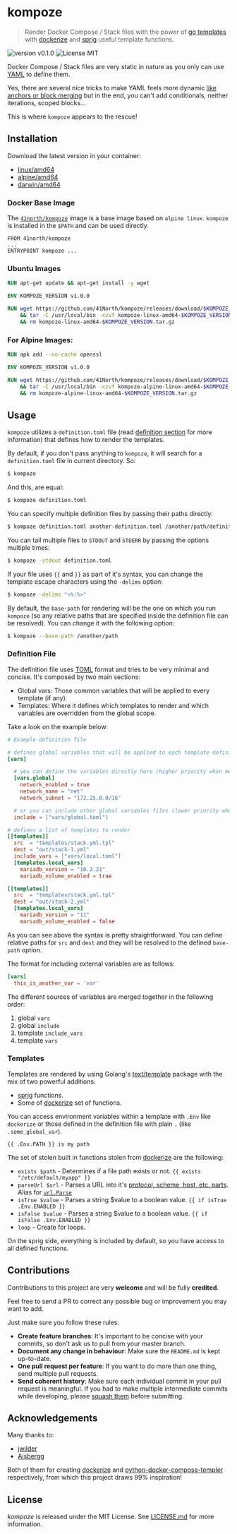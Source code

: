 kompoze
=======

> Render Docker Compose / Stack files with the power of [go templates](https://golang.org/pkg/text/template/) with [dockerize](https://github.com/jwilder/dockerize) and [sprig](https://masterminds.github.io/sprig/) useful template functions.

![version v0.1.0](https://img.shields.io/badge/version-v1.0.0-brightgreen.svg) 
![License MIT](https://img.shields.io/badge/license-MIT-blue.svg)

Docker Compose / Stack files are very static in nature as you only can use [YAML](https://yaml.org/) to define them. 

Yes, there are several nice tricks to make YAML feels more dynamic [like anchors or block merging](https://www.hadeploy.com/more/yaml_tricks/) but in the end, you can't add conditionals, neither iterations, scoped blocks...

This is where `kompoze` appears to the rescue!

## Installation

Download the latest version in your container:

* [linux/amd64](https://github.com/41north/kompoze/releases/download/v1.0.0/kompoze-linux-amd64-.tar.gz)
* [alpine/amd64](https://github.com/41north/kompoze/releases/download/v1.0.0/kompoze-alpine-linux-amd64-.tar.gz)
* [darwin/amd64](https://github.com/41north/kompoze/releases/download/v1.0.0/kompoze-darwin-amd64-.tar.gz)

### Docker Base Image

The [`41north/kompoze`](https://hub.docker.com/r/41north/kompoze) image is a base image based on `alpine linux`. `kompoze` is installed in the `$PATH` and can be used directly.

```
FROM 41north/kompoze
...
ENTRYPOINT kompoze ...
```

### Ubuntu Images

``` Dockerfile
RUN apt-get update && apt-get install -y wget

ENV KOMPOZE_VERSION v1.0.0

RUN wget https://github.com/41North/kompoze/releases/download/$KOMPOZE_VERSION/kompoze-linux-amd64--KOMPOZE_VERSION.tar.gz \
    && tar -C /usr/local/bin -xzvf kompoze-linux-amd64-$KOMPOZE_VERSION.tar.gz \
    && rm kompoze-linux-amd64-$KOMPOZE_VERSION.tar.gz
```

### For Alpine Images:

``` Dockerfile
RUN apk add --no-cache openssl

ENV KOMPOZE_VERSION v1.0.0

RUN wget https://github.com/41North/kompoze/releases/download/$KOMPOZE_VERSION/kompoze-alpine-linux-amd64-KOMPOZE_VERSION.tar.gz \
    && tar -C /usr/local/bin -xzvf kompoze-alpine-linux-amd64-$KOMPOZE_VERSION.tar.gz \
    && rm kompoze-alpine-linux-amd64-$KOMPOZE_VERSION.tar.gz
```


## Usage

`kompoze` utilizes a `definition.toml` file (read [definition section](#definition-file) for more information) that defines how to render the templates.

By default, if you don't pass anything to `kompoze`, it will search for a `definition.toml` file in current directory. So:

```sh
$ kompoze
```

And this, are equal:

```sh
$ kompoze definition.toml
```

You can specify multiple definition files by passing their paths directly:

```sh
$ kompoze definition.toml another-definition.toml /another/path/definition2.toml
```

You can tail multiple files to `STDOUT` and `STDERR` by passing the options multiple times:

```sh
$ kompoze -stdout definition.toml
```

If your file uses `{{` and `}}` as part of it's syntax, you can change the template escape characters using the `-delims` option:

```sh
$ kompoze -delims "<%:%>"
```

By default, the `base-path` for rendering will be the one on which you run `kompoze` (so any relative paths that are specified inside the definition file can be resolved). You can change it with the following option:

```sh
$ kompoze --base-path /another/path
```

### Definition File

The definition file uses [TOML](https://github.com/toml-lang/toml) format and tries to be very minimal and concise. It's composed by two main sections:

- Global vars: Those common variables that will be applied to every template (if any).
- Templates: Where it defines which templates to render and which variables are overridden from the global scope.

Take a look on the example below:

```toml
# Example definition file

# defines global variables that will be applied to each template definition (can be null)
[vars]

  # you can define the variables directly here (higher priority when merging same entries)
  [vars.global]
    network_enabled = true
    network_name = "net"
    network_subnet = "172.25.0.0/16"

  # or you can include other global variables files (lower priority when merging same entries)
  include = ["vars/global.toml"]

# defines a list of templates to render
[[templates]]
  src  = "templates/stack.yml.tpl"
  dest = "out/stack-1.yml"
  include_vars = ["vars/local.toml"]
  [templates.local_vars]
    mariadb_version = "10.2.21"
    mariadb_volume_enabled = true

[[templates]]
  src  = "templates/stack.yml.tpl"
  dest = "out/stack-2.yml"
  [templates.local_vars]
    mariadb_version = "11"
    mariadb_volume_enabled = false
```

As you can see above the syntax is pretty straightforward. You can define relative paths for `src` and `dest` and they will be resolved to the defined `base-path` option.

The format for including external variables are as follows:

```toml
[vars]
  this_is_another_var = 'var'
```

The different sources of variables are merged together in the following order:

1. global `vars`
2. global `include`
3. template `include_vars`
4. template `vars`

### Templates

Templates are rendered by using Golang's [text/template](http://golang.org/pkg/text/template/) package with the mix of two powerful additions:

- [sprig](https://masterminds.github.io/sprig/) functions. 
- Some of [dockerize](https://github.com/jwilder/dockerize) set of functions.

You can access environment variables within a template with `.Env` like `dockerize` or those defined in the definition file with plain `.` (like `.some_global_var`).

```
{{ .Env.PATH }} is my path
```

The set of stolen built in functions stolen from [dockerize](https://github.com/jwilder/dockerize) are the following:

  * `exists $path` - Determines if a file path exists or not. `{{ exists "/etc/default/myapp" }}`
  * `parseUrl $url` - Parses a URL into it's [protocol, scheme, host, etc. parts](https://golang.org/pkg/net/url/#URL). Alias for [`url.Parse`](https://golang.org/pkg/net/url/#Parse)
  * `isTrue $value` - Parses a string $value to a boolean value. `{{ if isTrue .Env.ENABLED }}`
  * `isFalse $value` - Parses a string $value to a boolean value. `{{ if isFalse .Env.ENABLED }}`
  * `loop` - Create for loops.
  
On the sprig side, everything is included by default, so you have access to all defined functions. 

## Contributions

Contributions to this project are very **welcome** and will be fully **credited**.

Feel free to send a PR to correct any possible bug or improvement you may want to add. 

Just make sure you follow these rules:

- **Create feature branches**: It's important to be concise with your commits, so don't ask us to pull from your master branch.
- **Document any change in behaviour**: Make sure the `README.md` is kept up-to-date.
- **One pull request per feature**: If you want to do more than one thing, send multiple pull requests.
- **Send coherent history**: Make sure each individual commit in your pull request is meaningful. If you had to make multiple intermediate commits while developing, please [squash them](http://www.git-scm.com/book/en/v2/Git-Tools-Rewriting-History#Changing-Multiple-Commit-Messages) before submitting.

## Acknowledgements

Many thanks to:

 - [jwilder](https://github.com/jwilder)
 - [Aisbergg](https://github.com/Aisbergg) 
 
Both of them for creating [dockerize](https://github.com/jwilder/dockerize) and [python-docker-compose-templer](https://github.com/Aisbergg/python-docker-compose-templer) respectively, from which this project draws 99% inspiration!

## License

*kompoze* is released under the MIT License. See [LICENSE.md](LICENSE.md) for more information.
